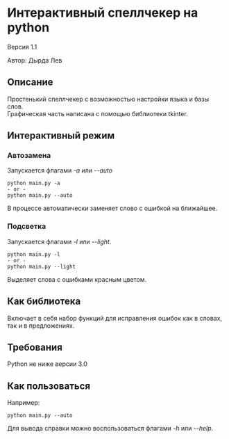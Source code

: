 # Интерактивный спеллчекер на python
Версия 1.1

Автор: Дырда Лев

## Описание
Простенький спеллчекер с возможностью настройки языка и базы слов.\
Графическая часть написана с помощью библиотеки tkinter.

## Интерактивный режим

### Автозамена
Запускается флагами *-a* или *--auto*
    
    python main.py -a
    - or -
    python main.py --auto

В процессе автоматически заменяет слово с ошибкой на ближайшее.

### Подсветка
Запускается флагами *-l* или *--light*.

    python main.py -l
    - or -
    python main.py --light

Выделяет слова с ошибками красным цветом.


## Как библиотека
Включает в себя набор функций для исправления ошибок как в словах, так и в предложениях.

## Требования
Python не ниже версии 3.0

## Как пользоваться
Например:

    python main.py --auto

Для вывода справки можно воспользоваться флагами *-h* или *--help*.

